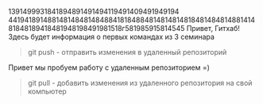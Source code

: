 1391499931841894891491494119491409491949194
4419418914881481484814848841818488481481481481848148481488141481848189418481948198491981518г581985915814545
Привет, Гитхаб! Здесь будет информация о первых командах из 3 семинара
> git push - отправить изменения в удаленный репозиторий 

Привет мы пробуем работу с удаленным репозиторием =)

> git pull - добавить изменения из удаленного репозитория на свой компьютер

